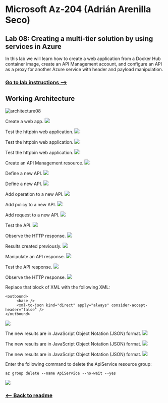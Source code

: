 # Microsoft Az-204 (Adrián Arenilla Seco)

## Lab 08: Creating a multi-tier solution by using services in Azure
In this lab we will learn how to create a web application from a Docker Hub container image, create an API Management account, and configure an API as a proxy for another Azure service with header and payload manipulation.

### [Go to lab instructions -->](Files/AZ-204_08_lab.md)

## Working Architecture
![architecture08](architecture_08.png)

Create a web app.
![](Evidences/Image1.png)


Test the httpbin web application.
![](Evidences/Image2.png)


Test the httpbin web application.
![](Evidences/Image3.png)


Test the httpbin web application.
![](Evidences/Image4.png)


Create an API Management resource.
![](Evidences/Image5.png)


Define a new API.
![](Evidences/Image6.png)


Define a new API.
![](Evidences/Image7.png)


Add operation to a new API.
![](Evidences/Image8.png)


Add policy to a new API.
![](Evidences/Image9.png)


Add request to a new API.
![](Evidences/Image10.png)


Test the API.
![](Evidences/Image11.png)


Observe the HTTP response.
![](Evidences/Image12.png)


Results created previously.
![](Evidences/Image13.png)


Manipulate an API response.
![](Evidences/Image14.png)


Test the API response.
![](Evidences/Image15.png)


Observe the HTTP response.
![](Evidences/Image16.png)


Replace that block of XML with the following XML:
```
<outbound>
     <base />
     <xml-to-json kind="direct" apply="always" consider-accept-header="false" />
</outbound>
```
![](Evidences/Image17.png)


The new results are in JavaScript Object Notation (JSON) format.
![](Evidences/Image18.png)


The new results are in JavaScript Object Notation (JSON) format.
![](Evidences/Image19.png)


The new results are in JavaScript Object Notation (JSON) format.
![](Evidences/Image20.png)


Enter the following command to delete the ApiService resource group:
```
az group delete --name ApiService --no-wait --yes
```
![](Evidences/Image21.png)


### [<-- Back to readme](../../../../)


